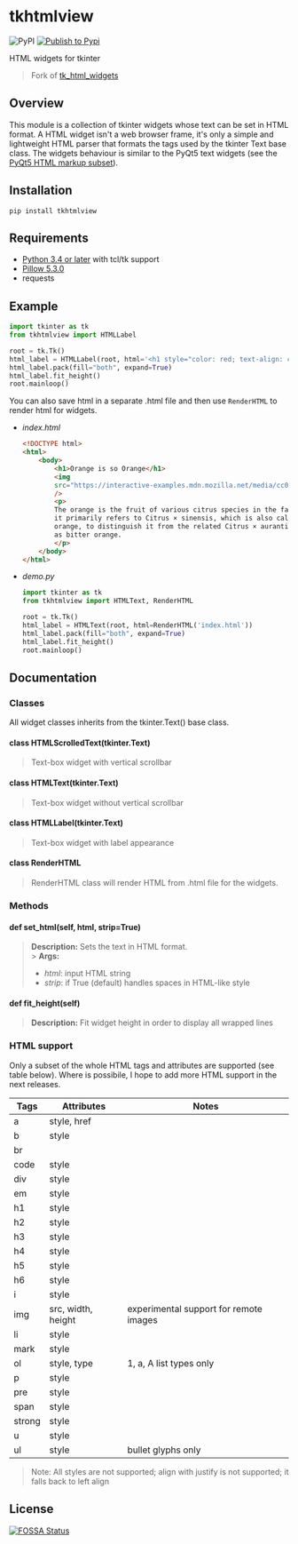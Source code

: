 # tkhtmlview

![PyPI](https://img.shields.io/pypi/v/tkhtmlview?logo=python&style=flat-square)
[![Publish to Pypi](https://github.com/bauripalash/tkhtmlview/actions/workflows/publish-to-pypi.yml/badge.svg)](https://github.com/bauripalash/tkhtmlview/actions/workflows/publish-to-pypi.yml)

HTML widgets for tkinter

> Fork of [tk_html_widgets](https://github.com/paolo-gurisatti/tk_html_widgets)

## Overview

This module is a collection of tkinter widgets whose text can be set in HTML format.
A HTML widget isn't a web browser frame, it's only a simple and lightweight HTML parser that formats the tags used by the tkinter Text base class.
The widgets behaviour is similar to the PyQt5 text widgets (see the [PyQt5 HTML markup subset](http://doc.qt.io/qt-5/richtext-html-subset.html)).

## Installation

`pip install tkhtmlview`

## Requirements

- [Python 3.4 or later](https://www.python.org/downloads/) with tcl/tk support
- [Pillow 5.3.0](https://github.com/python-pillow/Pillow)
- requests

## Example

```python
import tkinter as tk
from tkhtmlview import HTMLLabel

root = tk.Tk()
html_label = HTMLLabel(root, html='<h1 style="color: red; text-align: center"> Hello World </H1>')
html_label.pack(fill="both", expand=True)
html_label.fit_height()
root.mainloop()
```

You can also save html in a separate .html file and then use `RenderHTML` to render html for widgets.

- _index.html_

    ```html
    <!DOCTYPE html>
    <html>
        <body>
            <h1>Orange is so Orange</h1>
            <img
            src="https://interactive-examples.mdn.mozilla.net/media/cc0-images/grapefruit-slice-332-332.jpg"
            />
            <p>
            The orange is the fruit of various citrus species in the family Rutaceae;
            it primarily refers to Citrus × sinensis, which is also called sweet
            orange, to distinguish it from the related Citrus × aurantium, referred to
            as bitter orange.
            </p>
        </body>
    </html>
    ```

- _demo.py_

    ```python
    import tkinter as tk
    from tkhtmlview import HTMLText, RenderHTML

    root = tk.Tk()
    html_label = HTMLText(root, html=RenderHTML('index.html'))
    html_label.pack(fill="both", expand=True)
    html_label.fit_height()
    root.mainloop()
    ```

## Documentation

### Classes

All widget classes inherits from the tkinter.Text() base class.

#### class HTMLScrolledText(tkinter.Text)

> Text-box widget with vertical scrollbar

#### class HTMLText(tkinter.Text)

> Text-box widget without vertical scrollbar

#### class HTMLLabel(tkinter.Text)

> Text-box widget with label appearance

#### class RenderHTML

> RenderHTML class will render HTML from .html file for the widgets.

### Methods

#### def set_html(self, html, strip=True)

> **Description:** Sets the text in HTML format. <br> > **Args:**
>
> - _html_: input HTML string
> - _strip_: if True (default) handles spaces in HTML-like style

#### def fit_height(self)

> **Description:** Fit widget height in order to display all wrapped lines

### HTML support

Only a subset of the whole HTML tags and attributes are supported (see table below).
Where is possibile, I hope to add more HTML support in the next releases.

| **Tags** | **Attributes**     | **Notes**                              |
| -------- | ------------------ | -------------------------------------- |
| a        | style, href        |
| b        | style              |
| br       |                    |
| code     | style              |
| div      | style              |
| em       | style              |
| h1       | style              |
| h2       | style              |
| h3       | style              |
| h4       | style              |
| h5       | style              |
| h6       | style              |
| i        | style              |
| img      | src, width, height | experimental support for remote images |
| li       | style              |
| mark     | style              |
| ol       | style, type        | 1, a, A list types only                |
| p        | style              |
| pre      | style              |
| span     | style              |
| strong   | style              |
| u        | style              |
| ul       | style              | bullet glyphs only                     |

> Note: All styles are not supported; 
> align with justify is not supported; it falls back to left align

## License

[![FOSSA Status](https://app.fossa.io/api/projects/git%2Bgithub.com%2Fbauripalash%2Ftkhtmlview.svg?type=large)](https://app.fossa.io/projects/git%2Bgithub.com%2Fbauripalash%2Ftkhtmlview?ref=badge_large)
